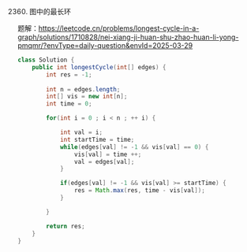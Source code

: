 2360. 图中的最长环

题解：https://leetcode.cn/problems/longest-cycle-in-a-graph/solutions/1710828/nei-xiang-ji-huan-shu-zhao-huan-li-yong-pmqmr/?envType=daily-question&envId=2025-03-29

```java
class Solution {
    public int longestCycle(int[] edges) {
        int res = -1;
    
        int n = edges.length;
        int[] vis = new int[n];
        int time = 0;

        for(int i = 0 ; i < n ; ++ i) {

            int val = i;
            int startTime = time;
            while(edges[val] != -1 && vis[val] == 0) {
                vis[val] = time ++;
                val = edges[val];
            }

            if(edges[val] != -1 && vis[val] >= startTime) {
                res = Math.max(res, time - vis[val]);
            }

        }

        return res;
    }
}
```